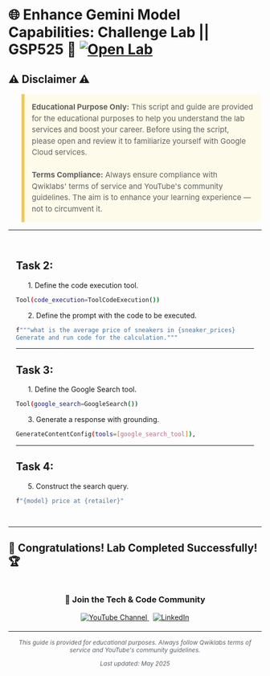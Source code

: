 # 🌐 Enhance Gemini Model Capabilities: Challenge Lab || GSP525 🚀 [![Open Lab](https://img.shields.io/badge/Open-Lab-blue?style=flat)](https://www.cloudskillsboost.google/course_templates/1241/labs/564289)

## ⚠️ Disclaimer ⚠️

<blockquote style="background-color: #fffbea; border-left: 6px solid #f7c948; padding: 1em; font-size: 15px; line-height: 1.5;">
  <strong>Educational Purpose Only:</strong> This script and guide are provided for the educational purposes to help you understand the lab services and boost your career. Before using the script, please open and review it to familiarize yourself with Google Cloud services.
  <br><br>
  <strong>Terms Compliance:</strong> Always ensure compliance with Qwiklabs' terms of service and YouTube's community guidelines. The aim is to enhance your learning experience — not to circumvent it.
</blockquote>

---

<div style="padding: 15px; margin: 10px 0;">

## Task 2:

<ul>1. Define the code execution tool.</ul>

```bash
Tool(code_execution=ToolCodeExecution())
```

<ul>2. Define the prompt with the code to be executed.</ul>

```bash
f"""what is the average price of sneakers in {sneaker_prices}
Generate and run code for the calculation."""
```

---

## Task 3:

<ul>1. Define the Google Search tool.</ul>

```bash
Tool(google_search=GoogleSearch())
```

<ul>3. Generate a response with grounding.</ul>

```bash
GenerateContentConfig(tools=[google_search_tool]),
```

---
## Task 4:

<ul>5. Construct the search query.</ul>

```bash
f"{model} price at {retailer}"
```

</div>

---

## 🎉 **Congratulations! Lab Completed Successfully!** 🏆  

<div align="center" style="padding: 5px;">
  <h3>📱 Join the Tech & Code Community</h3>
  
  <a href="https://www.youtube.com/@TechCode9?sub_confirmation=1">
    <img src="https://img.shields.io/badge/Subscribe-Tech%20&%20Code-FF0000?style=for-the-badge&logo=youtube&logoColor=white" alt="YouTube Channel">
  </a>
  &nbsp;
  <a href="https://www.linkedin.com/in/prateekrajput08/">
    <img src="https://img.shields.io/badge/LINKEDIN-Prateek%20Rajput-0077B5?style=for-the-badge&logo=linkedin&logoColor=white" alt="LinkedIn">
</a>


</div>

---

<div align="center">
  <p style="font-size: 12px; color: #586069;">
    <em>This guide is provided for educational purposes. Always follow Qwiklabs terms of service and YouTube's community guidelines.</em>
  </p>
  <p style="font-size: 12px; color: #586069;">
    <em>Last updated: May 2025</em>
  </p>
</div>
